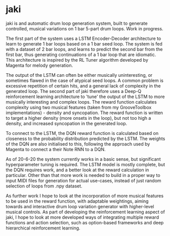 # jaki

jaki is and automatic drum loop generation system, built to generate controlled, musical variations on 1 bar 5-part drum loops. Work in progress.

The first part of the system uses a LSTM Encoder-Decoder architecture to learn to generate 1 bar loops based on a 1 bar seed loop. The system is fed with a dataset of 2 bar loops, and learns to predict the second bar from the first bar, thus generating continuations of a 1 bar loop that are idiomatic. This architecture is inspired by the RL Tuner algorithm developed by Magenta for melody generation. 

The output of the LSTM can often be either musically uninteresting, or sometimes flawed in the case of atypical seed loops. A common problem is excessive repetition of certain hits, and a general lack of complexity in the generated loop. The second part of jaki therefore uses a Deep-Q reinforcement learning architecture to 'tune' the output of the LSTM to more musically interesting and complex loops. The reward function calculates complexity using two musical features (taken from my GrooveToolbox implementations) - density and syncopation. The reward function is written to target a higher density (more onsets in the loop), but not too high a density, and increased syncopation in the generated loop. 

To connect to the LSTM, the DQN reward function is calculated based on closeness to the probability distribution predicted by the LSTM. The weights of the DQN are also initialised to this, following the approach used by Magenta to connect a their Note RNN to a DQN.

As of 20-6-20 the system currently works in a basic sense, but significant hyperparameter tuning is required. The LSTM model is mostly complete, but the DQN requires work, and a better look at the reward calculation in particular. Other than that more work is needed to build in a proper way to input MIDI files for generation for actual use-cases, instead of just random selection of loops from .npy dataset.

As further work I hope to look at the incorporation of more musical features to be used in the reward function, with adaptable weightings, aiming towards and interactive drum loop variation generator with higher-level musical controls. As part of developing the reinforcement learning aspect of jaki, I hope to look at more developed ways of integrating multiple reward functions and action selection, such as option-based frameworks and deep hierarchical reinforcement learning.

